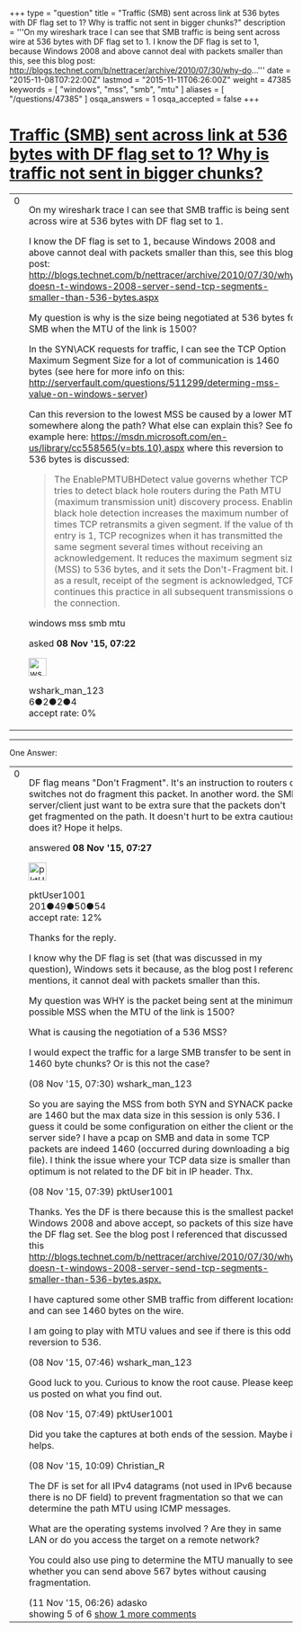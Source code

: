 +++
type = "question"
title = "Traffic (SMB) sent across link at 536 bytes with DF flag set to 1? Why is traffic not sent in bigger chunks?"
description = '''On my wireshark trace I can see that SMB traffic is being sent across wire at 536 bytes with DF flag set to 1. I know the DF flag is set to 1, because Windows 2008 and above cannot deal with packets smaller than this, see this blog post: http://blogs.technet.com/b/nettracer/archive/2010/07/30/why-do...'''
date = "2015-11-08T07:22:00Z"
lastmod = "2015-11-11T06:26:00Z"
weight = 47385
keywords = [ "windows", "mss", "smb", "mtu" ]
aliases = [ "/questions/47385" ]
osqa_answers = 1
osqa_accepted = false
+++

<div class="headNormal">

# [Traffic (SMB) sent across link at 536 bytes with DF flag set to 1? Why is traffic not sent in bigger chunks?](/questions/47385/traffic-smb-sent-across-link-at-536-bytes-with-df-flag-set-to-1-why-is-traffic-not-sent-in-bigger-chunks)

</div>

<div id="main-body">

<div id="askform">

<table id="question-table" style="width:100%;"><colgroup><col style="width: 50%" /><col style="width: 50%" /></colgroup><tbody><tr class="odd"><td style="width: 30px; vertical-align: top"><div class="vote-buttons"><span id="post-47385-upvote" class="ajax-command post-vote up" rel="nofollow" title="I like this post (click again to cancel)"> </span><div id="post-47385-score" class="post-score" title="current number of votes">0</div><span id="post-47385-downvote" class="ajax-command post-vote down" rel="nofollow" title="I dont like this post (click again to cancel)"> </span> <span id="favorite-mark" class="ajax-command favorite-mark" rel="nofollow" title="mark/unmark this question as favorite (click again to cancel)"> </span><div id="favorite-count" class="favorite-count"></div></div></td><td><div id="item-right"><div class="question-body"><p>On my wireshark trace I can see that SMB traffic is being sent across wire at 536 bytes with DF flag set to 1.</p><p>I know the DF flag is set to 1, because Windows 2008 and above cannot deal with packets smaller than this, see this blog post: <a href="http://blogs.technet.com/b/nettracer/archive/2010/07/30/why-doesn-t-windows-2008-server-send-tcp-segments-smaller-than-536-bytes.aspx">http://blogs.technet.com/b/nettracer/archive/2010/07/30/why-doesn-t-windows-2008-server-send-tcp-segments-smaller-than-536-bytes.aspx</a></p><p>My question is why is the size being negotiated at 536 bytes for SMB when the MTU of the link is 1500?</p><p>In the SYN\ACK requests for traffic, I can see the TCP Option Maximum Segment Size for a lot of communication is 1460 bytes (see here for more info on this: <a href="http://serverfault.com/questions/511299/determing-mss-value-on-windows-server">http://serverfault.com/questions/511299/determing-mss-value-on-windows-server</a>)</p><p>Can this reversion to the lowest MSS be caused by a lower MTU somewhere along the path? What else can explain this? See for example here: <a href="https://msdn.microsoft.com/en-us/library/cc558565(v=bts.10).aspx">https://msdn.microsoft.com/en-us/library/cc558565(v=bts.10).aspx</a> where this reversion to 536 bytes is discussed:</p><blockquote><p>The EnablePMTUBHDetect value governs whether TCP tries to detect black hole routers during the Path MTU (maximum transmission unit) discovery process. Enabling black hole detection increases the maximum number of times TCP retransmits a given segment. If the value of this entry is 1, TCP recognizes when it has transmitted the same segment several times without receiving an acknowledgement. It reduces the maximum segment size (MSS) to 536 bytes, and it sets the Don't-Fragment bit. If, as a result, receipt of the segment is acknowledged, TCP continues this practice in all subsequent transmissions on the connection.</p></blockquote></div><div id="question-tags" class="tags-container tags"><span class="post-tag tag-link-windows" rel="tag" title="see questions tagged &#39;windows&#39;">windows</span> <span class="post-tag tag-link-mss" rel="tag" title="see questions tagged &#39;mss&#39;">mss</span> <span class="post-tag tag-link-smb" rel="tag" title="see questions tagged &#39;smb&#39;">smb</span> <span class="post-tag tag-link-mtu" rel="tag" title="see questions tagged &#39;mtu&#39;">mtu</span></div><div id="question-controls" class="post-controls"></div><div class="post-update-info-container"><div class="post-update-info post-update-info-user"><p>asked <strong>08 Nov '15, 07:22</strong></p><img src="https://secure.gravatar.com/avatar/72d6bea28bbbf0536499ac3c76de8948?s=32&amp;d=identicon&amp;r=g" class="gravatar" width="32" height="32" alt="wshark_man_123&#39;s gravatar image" /><p><span>wshark_man_123</span><br />
<span class="score" title="6 reputation points">6</span><span title="2 badges"><span class="badge1">●</span><span class="badgecount">2</span></span><span title="2 badges"><span class="silver">●</span><span class="badgecount">2</span></span><span title="4 badges"><span class="bronze">●</span><span class="badgecount">4</span></span><br />
<span class="accept_rate" title="Rate of the user&#39;s accepted answers">accept rate:</span> <span title="wshark_man_123 has no accepted answers">0%</span></p></div></div><div id="comments-container-47385" class="comments-container"></div><div id="comment-tools-47385" class="comment-tools"></div><div class="clear"></div><div id="comment-47385-form-container" class="comment-form-container"></div><div class="clear"></div></div></td></tr></tbody></table>

------------------------------------------------------------------------

<div class="tabBar">

<span id="sort-top"></span>

<div class="headQuestions">

One Answer:

</div>

</div>

<span id="47386"></span>

<div id="answer-container-47386" class="answer">

<table style="width:100%;"><colgroup><col style="width: 50%" /><col style="width: 50%" /></colgroup><tbody><tr class="odd"><td style="width: 30px; vertical-align: top"><div class="vote-buttons"><span id="post-47386-upvote" class="ajax-command post-vote up" rel="nofollow" title="I like this post (click again to cancel)"> </span><div id="post-47386-score" class="post-score" title="current number of votes">0</div><span id="post-47386-downvote" class="ajax-command post-vote down" rel="nofollow" title="I dont like this post (click again to cancel)"> </span></div></td><td><div class="item-right"><div class="answer-body"><p>DF flag means "Don't Fragment". It's an instruction to routers or switches not do fragment this packet. In another word. the SMB server/client just want to be extra sure that the packets don't get fragmented on the path. It doesn't hurt to be extra cautious, does it? Hope it helps.</p></div><div class="answer-controls post-controls"></div><div class="post-update-info-container"><div class="post-update-info post-update-info-user"><p>answered <strong>08 Nov '15, 07:27</strong></p><img src="https://secure.gravatar.com/avatar/7bb7310612573625abd07a67f22724ad?s=32&amp;d=identicon&amp;r=g" class="gravatar" width="32" height="32" alt="pktUser1001&#39;s gravatar image" /><p><span>pktUser1001</span><br />
<span class="score" title="201 reputation points">201</span><span title="49 badges"><span class="badge1">●</span><span class="badgecount">49</span></span><span title="50 badges"><span class="silver">●</span><span class="badgecount">50</span></span><span title="54 badges"><span class="bronze">●</span><span class="badgecount">54</span></span><br />
<span class="accept_rate" title="Rate of the user&#39;s accepted answers">accept rate:</span> <span title="pktUser1001 has one accepted answer">12%</span></p></div></div><div id="comments-container-47386" class="comments-container"><span id="47387"></span><div id="comment-47387" class="comment"><div id="post-47387-score" class="comment-score"></div><div class="comment-text"><p>Thanks for the reply.</p><p>I know why the DF flag is set (that was discussed in my question), Windows sets it because, as the blog post I reference mentions, it cannot deal with packets smaller than this.</p><p>My question was WHY is the packet being sent at the minimum possible MSS when the MTU of the link is 1500?</p><p>What is causing the negotiation of a 536 MSS?</p><p>I would expect the traffic for a large SMB transfer to be sent in 1460 byte chunks? Or is this not the case?</p></div><div id="comment-47387-info" class="comment-info"><span class="comment-age">(08 Nov '15, 07:30)</span> <span class="comment-user userinfo">wshark_man_123</span></div></div><span id="47388"></span><div id="comment-47388" class="comment"><div id="post-47388-score" class="comment-score"></div><div class="comment-text"><p>So you are saying the MSS from both SYN and SYNACK packets are 1460 but the max data size in this session is only 536. I guess it could be some configuration on either the client or the server side? I have a pcap on SMB and data in some TCP packets are indeed 1460 (occurred during downloading a big file). I think the issue where your TCP data size is smaller than optimum is not related to the DF bit in IP header. Thx.</p></div><div id="comment-47388-info" class="comment-info"><span class="comment-age">(08 Nov '15, 07:39)</span> <span class="comment-user userinfo">pktUser1001</span></div></div><span id="47390"></span><div id="comment-47390" class="comment"><div id="post-47390-score" class="comment-score"></div><div class="comment-text"><p>Thanks. Yes the DF is there because this is the smallest packet Windows 2008 and above accept, so packets of this size have the DF flag set. See the blog post I referenced that discussed this <a href="http://blogs.technet.com/b/nettracer/archive/2010/07/30/why-doesn-t-windows-2008-server-send-tcp-segments-smaller-than-536-bytes.aspx.">http://blogs.technet.com/b/nettracer/archive/2010/07/30/why-doesn-t-windows-2008-server-send-tcp-segments-smaller-than-536-bytes.aspx.</a></p><p>I have captured some other SMB traffic from different locations and can see 1460 bytes on the wire.</p><p>I am going to play with MTU values and see if there is this odd reversion to 536.</p></div><div id="comment-47390-info" class="comment-info"><span class="comment-age">(08 Nov '15, 07:46)</span> <span class="comment-user userinfo">wshark_man_123</span></div></div><span id="47391"></span><div id="comment-47391" class="comment"><div id="post-47391-score" class="comment-score"></div><div class="comment-text"><p>Good luck to you. Curious to know the root cause. Please keep us posted on what you find out.</p></div><div id="comment-47391-info" class="comment-info"><span class="comment-age">(08 Nov '15, 07:49)</span> <span class="comment-user userinfo">pktUser1001</span></div></div><span id="47396"></span><div id="comment-47396" class="comment"><div id="post-47396-score" class="comment-score"></div><div class="comment-text"><p>Did you take the captures at both ends of the session. Maybe it helps.</p></div><div id="comment-47396-info" class="comment-info"><span class="comment-age">(08 Nov '15, 10:09)</span> <span class="comment-user userinfo">Christian_R</span></div></div><span id="47511"></span><div id="comment-47511" class="comment not_top_scorer"><div id="post-47511-score" class="comment-score"></div><div class="comment-text"><p>The DF is set for all IPv4 datagrams (not used in IPv6 because there is no DF field) to prevent fragmentation so that we can determine the path MTU using ICMP messages.</p><p>What are the operating systems involved ? Are they in same LAN or do you access the target on a remote network?</p><p>You could also use ping to determine the MTU manually to see whether you can send above 567 bytes without causing fragmentation.</p></div><div id="comment-47511-info" class="comment-info"><span class="comment-age">(11 Nov '15, 06:26)</span> <span class="comment-user userinfo">adasko</span></div></div></div><div id="comment-tools-47386" class="comment-tools"><span class="comments-showing"> showing 5 of 6 </span> <a href="#" class="show-all-comments-link">show 1 more comments</a></div><div class="clear"></div><div id="comment-47386-form-container" class="comment-form-container"></div><div class="clear"></div></div></td></tr></tbody></table>

</div>

<div class="paginator-container-left">

</div>

</div>

</div>

